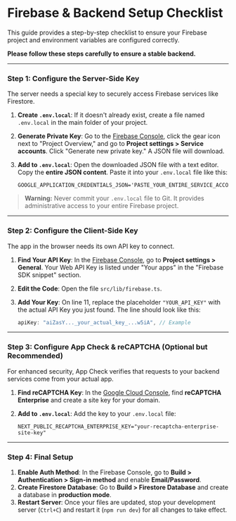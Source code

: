 
# Firebase & Backend Setup Checklist

This guide provides a step-by-step checklist to ensure your Firebase project and environment variables are configured correctly.

**Please follow these steps carefully to ensure a stable backend.**

---

### Step 1: Configure the Server-Side Key

The server needs a special key to securely access Firebase services like Firestore.

1.  **Create `.env.local`**: If it doesn't already exist, create a file named `.env.local` in the main folder of your project.

2.  **Generate Private Key**: Go to the [Firebase Console](https://console.firebase.google.com/), click the gear icon next to "Project Overview," and go to **Project settings > Service accounts**. Click "Generate new private key." A JSON file will download.

3.  **Add to `.env.local`**: Open the downloaded JSON file with a text editor. Copy the **entire JSON content**. Paste it into your `.env.local` file like this:

    ```
    GOOGLE_APPLICATION_CREDENTIALS_JSON='PASTE_YOUR_ENTIRE_SERVICE_ACCOUNT_JSON_HERE'
    ```

> **Warning:** Never commit your `.env.local` file to Git. It provides administrative access to your entire Firebase project.

---

### Step 2: Configure the Client-Side Key

The app in the browser needs its own API key to connect.

1.  **Find Your API Key**: In the [Firebase Console](https://console.firebase.google.com/), go to **Project settings > General**. Your Web API Key is listed under "Your apps" in the "Firebase SDK snippet" section.

2.  **Edit the Code**: Open the file `src/lib/firebase.ts`.

3.  **Add Your Key**: On line 11, replace the placeholder `"YOUR_API_KEY"` with the actual API Key you just found. The line should look like this:

    ```javascript
    apiKey: "aiZasY..._your_actual_key_...w5iA", // Example
    ```

---

### Step 3: Configure App Check & reCAPTCHA (Optional but Recommended)

For enhanced security, App Check verifies that requests to your backend services come from your actual app.

1.  **Find reCAPTCHA Key**: In the [Google Cloud Console](https://console.cloud.google.com/), find **reCAPTCHA Enterprise** and create a site key for your domain.

2.  **Add to `.env.local`**: Add the key to your `.env.local` file:
    ```
    NEXT_PUBLIC_RECAPTCHA_ENTERPRISE_KEY="your-recaptcha-enterprise-site-key"
    ```

---

### Step 4: Final Setup

1.  **Enable Auth Method**: In the Firebase Console, go to **Build > Authentication > Sign-in method** and enable **Email/Password**.
2.  **Create Firestore Database**: Go to **Build > Firestore Database** and create a database in **production mode**.
3.  **Restart Server**: Once your files are updated, stop your development server (`Ctrl+C`) and restart it (`npm run dev`) for all changes to take effect.
